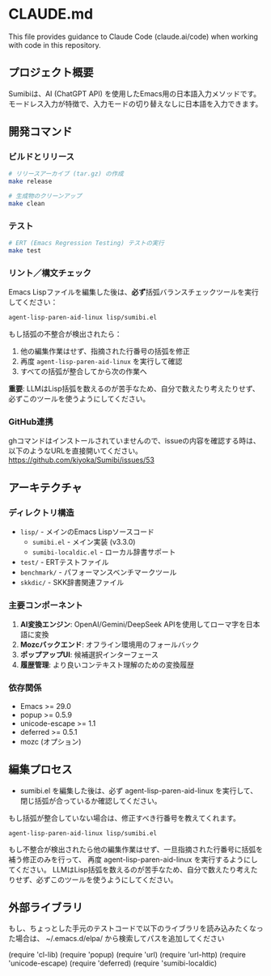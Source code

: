 
# CLAUDE.md

This file provides guidance to Claude Code (claude.ai/code) when working with code in this repository.

## プロジェクト概要

Sumibiは、AI (ChatGPT API) を使用したEmacs用の日本語入力メソッドです。モードレス入力が特徴で、入力モードの切り替えなしに日本語を入力できます。

## 開発コマンド

### ビルドとリリース
```bash
# リリースアーカイブ (tar.gz) の作成
make release

# 生成物のクリーンアップ
make clean
```

### テスト
```bash
# ERT (Emacs Regression Testing) テストの実行
make test
```

### リント／構文チェック
Emacs Lispファイルを編集した後は、**必ず**括弧バランスチェックツールを実行してください：

```bash
agent-lisp-paren-aid-linux lisp/sumibi.el
```

もし括弧の不整合が検出されたら：
1. 他の編集作業はせず、指摘された行番号の括弧を修正
2. 再度 `agent-lisp-paren-aid-linux` を実行して確認
3. すべての括弧が整合してから次の作業へ

**重要**: LLMはLisp括弧を数えるのが苦手なため、自分で数えたり考えたりせず、必ずこのツールを使うようにしてください。

### GitHub連携

ghコマンドはインストールされていませんので、issueの内容を確認する時は、以下のようなURLを直接開いてください。
https://github.com/kiyoka/Sumibi/issues/53

## アーキテクチャ

### ディレクトリ構造
- `lisp/` - メインのEmacs Lispソースコード
  - `sumibi.el` - メイン実装 (v3.3.0)
  - `sumibi-localdic.el` - ローカル辞書サポート
- `test/` - ERTテストファイル
- `benchmark/` - パフォーマンスベンチマークツール
- `skkdic/` - SKK辞書関連ファイル

### 主要コンポーネント
1. **AI変換エンジン**: OpenAI/Gemini/DeepSeek APIを使用してローマ字を日本語に変換
2. **Mozcバックエンド**: オフライン環境用のフォールバック
3. **ポップアップUI**: 候補選択インターフェース
4. **履歴管理**: より良いコンテキスト理解のための変換履歴

### 依存関係
- Emacs >= 29.0
- popup >= 0.5.9
- unicode-escape >= 1.1
- deferred >= 0.5.1
- mozc (オプション)

## 編集プロセス

- sumibi.el を編集した後は、必ず agent-lisp-paren-aid-linux を実行して、閉じ括弧が合っているか確認してください。

もし括弧が整合していない場合は、修正すべき行番号を教えてくれます。

```
agent-lisp-paren-aid-linux lisp/sumibi.el
```

もし不整合が検出されたら他の編集作業はせず、一旦指摘された行番号に括弧を補う修正のみを行って、
再度 agent-lisp-paren-aid-linux を実行するようにしてください。
LLMはLisp括弧を数えるのが苦手なため、自分で数えたり考えたりせず、必ずこのツールを使うようにしてください。

## 外部ライブラリ

もし、ちょっとした手元のテストコードで以下のライブラリを読み込みたくなった場合は、 ~/.emacs.d/elpa/ から検索してパスを追加してください

(require 'cl-lib)
(require 'popup)
(require 'url)
(require 'url-http)
(require 'unicode-escape)
(require 'deferred)
(require 'sumibi-localdic)


